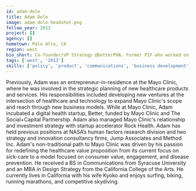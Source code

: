 ```yaml
---
id: adam-dole
title: Adam Dole
image: adam-dole-headshot.png
fellow_year: 2013
project: []
agency: []
hometown: Palo Alto, CA
region: west
bio_short: Co-founder/VP Strategy @betterPHA. Former PIF who worked on Blue Button. Lives in Palo Alto, CA and Los Angeles, CA. 
tags: ['west', '2013']
skills: ['policy', 'product', 'communications', 'business development']
---
```


Previously, Adam was an entrepreneur-in-residence at the Mayo Clinic, where he was involved in the strategic planning of new healthcare products and services.  His responsibilities included developing new ventures at the intersection of healthcare and technology to expand Mayo Clinic's scope and reach through new business models.  While at Mayo Clinic, Adam incubated a digital health startup, Better, funded by Mayo Clinic and The Social+Capital Partnership.  Adam also managed Mayo Clinic's relationship and investment strategy with startup accelerator Rock Health.  Adam has held previous positions at NASA’s human factors research division and two strategy and innovation consultancy firms, Jump Associates and Method Inc.  Adam's non-traditional path to Mayo Clinic was driven by his passion for redefining the healthcare value proposition from its current focus on sick-care to a model focused on consumer value, engagement, and disease prevention.  He received a BS in Communications from Syracuse University and an MBA in Design Strategy from the California College of the Arts.  He currently lives in California with his wife Kyoko and enjoys surfing, biking, running marathons, and competitive skydiving.
